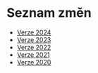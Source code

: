# Seznam změn

- [Verze 2024](CHANGELOG-2024.md)
- [Verze 2023](CHANGELOG-2023.md)
- [Verze 2022](CHANGELOG-2022.md)
- [Verze 2021](CHANGELOG-2021.md)
- [Verze 2020](CHANGELOG-2020.md)

<script type="text/javascript">
  window.location.href=window.location.href+"-2024";
</script>
